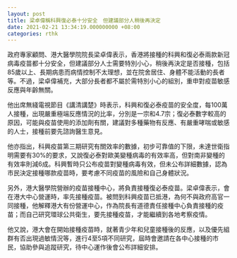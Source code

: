 ```yaml
---
layout: post
title: 梁卓偉稱科興復必泰十分安全　但建議部分人稍後再決定
date: 2021-02-21 13:34:19.000000000 +08:00
categories: rthk
---
```


政府專家顧問、港大醫學院院長梁卓偉表示，香港將接種的科興和復必泰兩款新冠病毒疫苗都十分安全，但建議部分人士需要特別小心，稍後再決定是否接種，包括85歲以上、長期病患而病情控制不太理想，並在院舍居住、身體不能活動的長者等。不過，梁卓偉補充，大部分長者都不屬於需特別小心的組別，重申對疫苗敏感反應與年齡無關。

他出席無綫電視節目《講清講楚》時表示，科興和復必泰疫苗的安全度，每100萬人接種，出現嚴重極端反應情況的比率，分別是一宗和4.7宗；復必泰數字較高的原因，可能與疫苗使用的添加劑有關，建議對多種藥物有反應、有嚴重哮喘或敏感的人士，接種前要先諮詢醫生意見。

他亦指出，科興疫苗第三期研究有關效率的數據，初步可靠值的下限，未達世衛指明需要有30%的要求，又說復必泰對歐美變種病毒的有效率高，但對南非變種的有效率則減6成。科興暫時只公布疫苗對變種病毒有效，但未公布詳細數據，認為市民決定接種哪款疫苗時，要考慮不同疫苗的風險和自己身體狀況。

另外，港大醫學院營辦的疫苗接種中心，將負責接種復必泰疫苗。梁卓偉表示，會在港大中心營運時，率先接種疫苗。被問到科興疫苗已抵港，為何不與政府高官一同接種，他解釋港大有份營運中心，作為院長有道德責任接種中心負責接種的疫苗；而自己研究環球公共衛生，要先接種疫苗，才能繼續到各地考察疫情。

他又說，港大會在開始接種疫苗時，就著青少年和兒童接種後的反應，以及優先組群有否出現過敏情況等，進行4至5項不同研究，屆時會邀請在各中心接種的市民，協助參與追蹤研究，待中心運作後會公布詳細安排。
